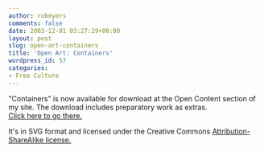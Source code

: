 ```yaml
---
author: robmyers
comments: false
date: 2003-12-01 03:27:29+00:00
layout: post
slug: open-art-containers
title: 'Open Art: Containers'
wordpress_id: 57
categories:
- Free Culture
---
```


"Containers" is now available for download at the Open Content section of my site. The download includes preparatory work as extras.  
[Click here to go there.](/open_content/)  
  
It's in SVG format and licensed under the Creative Commons [Attribution-ShareAlike license.](http://creativecommons.org/licenses/by-sa/1.0/)

  


